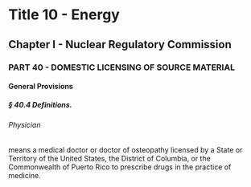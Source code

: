 
# Title 10 - Energy
## Chapter I - Nuclear Regulatory Commission
### PART 40 - DOMESTIC LICENSING OF SOURCE MATERIAL
#### General Provisions
##### § 40.4 Definitions.
###### Physician

means a medical doctor or doctor of osteopathy licensed by a State or Territory of the United States, the District of Columbia, or the Commonwealth of Puerto Rico to prescribe drugs in the practice of medicine.
